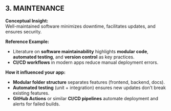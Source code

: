 ## 3. MAINTENANCE

**Conceptual Insight:**  
Well-maintained software minimizes downtime, facilitates updates, and ensures security.

**Reference Example:**

- Literature on **software maintainability** highlights **modular code**, **automated testing**, and **version control** as key practices.
- **CI/CD workflows** in modern apps reduce manual deployment errors.

**How it influenced your app:**

- **Modular folder structure** separates features (frontend, backend, docs).
- **Automated testing** (unit + integration) ensures new updates don’t break existing features.
- **GitHub Actions** or similar **CI/CD pipelines** automate deployment and alerts for failed builds.
